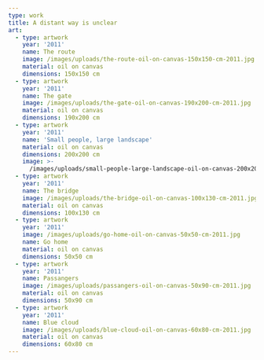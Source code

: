 ```yaml
---
type: work
title: A distant way is unclear
art:
  - type: artwork
    year: '2011'
    name: The route
    image: /images/uploads/the-route-oil-on-canvas-150x150-cm-2011.jpg
    material: oil on canvas
    dimensions: 150x150 cm
  - type: artwork
    year: '2011'
    name: The gate
    image: /images/uploads/the-gate-oil-on-canvas-190x200-cm-2011.jpg
    material: oil on canvas
    dimensions: 190x200 cm
  - type: artwork
    year: '2011'
    name: 'Small people, large landscape'
    material: oil on canvas
    dimensions: 200x200 cm
    image: >-
      /images/uploads/small-people-large-landscape-oil-on-canvas-200x200-cm-2011.jpg
  - type: artwork
    year: '2011'
    name: The bridge
    image: /images/uploads/the-bridge-oil-on-canvas-100x130-cm-2011.jpg
    material: oil on canvas
    dimensions: 100x130 cm
  - type: artwork
    year: '2011'
    image: /images/uploads/go-home-oil-on-canvas-50x50-cm-2011.jpg
    name: Go home
    material: oil on canvas
    dimensions: 50x50 cm
  - type: artwork
    year: '2011'
    name: Passangers
    image: /images/uploads/passangers-oil-on-canvas-50x90-cm-2011.jpg
    material: oil on canvas
    dimensions: 50x90 cm
  - type: artwork
    year: '2011'
    name: Blue cloud
    image: /images/uploads/blue-cloud-oil-on-canvas-60x80-cm-2011.jpg
    material: oil on canvas
    dimensions: 60x80 cm
---
```

